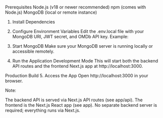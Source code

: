 Prerequisites
Node.js (v18 or newer recommended)
npm (comes with Node.js)
MongoDB (local or remote instance)

1. Install Dependencies
2. Configure Environment Variables
   Edit the .env.local file with your MongoDB URI, JWT secret, and OMDb API key. Example:

3. Start MongoDB
   Make sure your MongoDB server is running locally or accessible remotely.

4. Run the Application
   Development Mode
   This will start both the backend API routes and the frontend Next.js app at http://localhost:3000.

Production Build 5. Access the App
Open http://localhost:3000 in your browser.

Note:

The backend API is served via Next.js API routes (see app/api).
The frontend is the Next.js React app (see app).
No separate backend server is required; everything runs via Next.js.
